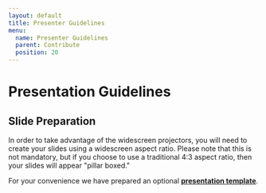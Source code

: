 ```yaml
---
layout: default
title: Presenter Guidelines
menu:
  name: Presenter Guidelines
  parent: Contribute
  position: 20
---
```


# Presentation Guidelines

## Slide Preparation

In order to take advantage of the widescreen projectors, you will need to create your slides using a widescreen aspect ratio. Please note that this is not mandatory, but if you choose to use a traditional 4:3 aspect ratio, then your slides will appear "pillar boxed."

For your convenience we have prepared an optional <strong>[presentation template](../docs/vr-2020-template.pptx)</strong>.
